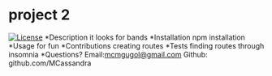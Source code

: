 # project 2
[![License](https://img.shields.io/badge/License-undefined-blue.svg)](https://opensource.org/licenses/Apache-2.0)
*Description
it looks for bands
*Installation 
npm installation
*Usage 
for fun
*Contributions 
creating routes
*Tests
finding routes through insomnia
*Questions? 
Email:mcmgugol@gmail.com
Github: github.com/MCassandra
